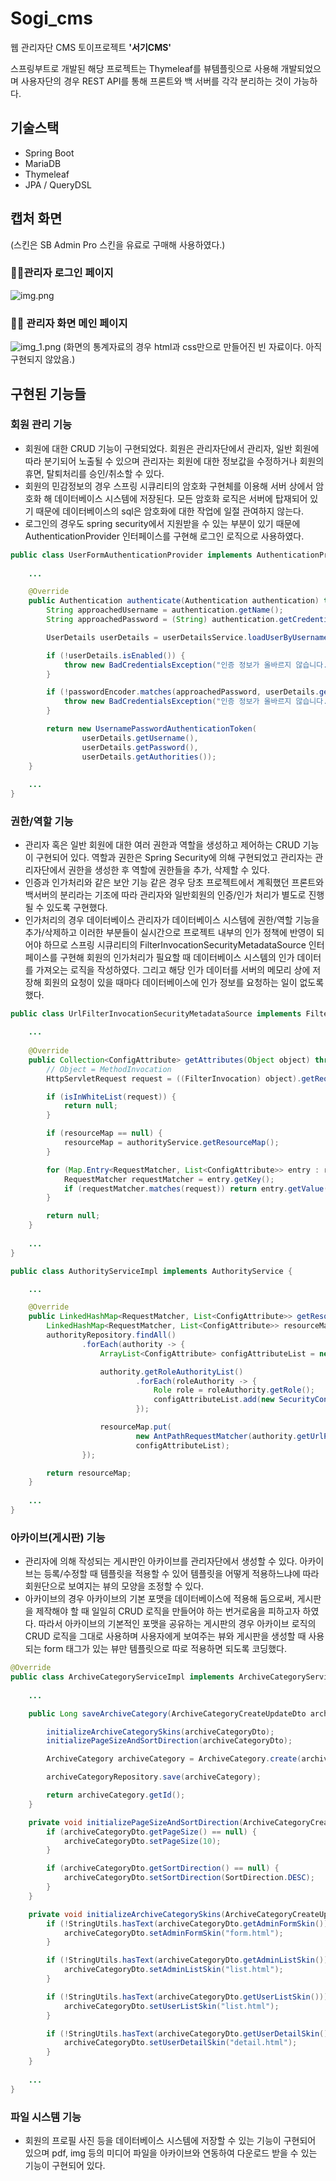 # Sogi_cms

웹 관리자단 CMS 토이프로젝트 **'서기CMS'**

스프링부트로 개발된 해당 프로젝트는 Thymeleaf를 뷰템플릿으로 사용해 개발되었으며 사용자단의 경우 REST API를 통해 프론트와 백 서버를 각각 분리하는 것이 가능하다.

## 기술스택

* Spring Boot
* MariaDB
* Thymeleaf
* JPA / QueryDSL

## 캡처 화면

(스킨은 SB Admin Pro 스킨을 유료로 구매해 사용하였다.)

### 🕺🏻관리자 로그인 페이지
![img.png](img.png)

### 🕺🏻 관리자 화면 메인 페이지
![img_1.png](img_1.png)
(화면의 통계자료의 경우 html과 css만으로 만들어진 빈 자료이다. 아직 구현되지 않았음.)

## 구현된 기능들

### 회원 관리 기능
* 회원에 대한 CRUD 기능이 구현되었다. 회원은 관리자단에서 관리자, 일반 회원에 따라 분기되어 노출될 수 있으며 관리자는 회원에 대한 정보값을 수정하거나 회원의 휴면, 탈퇴처리를 승인/취소할 수 있다.
* 회원의 민감정보의 경우 스프링 시큐리티의 암호화 구현체를 이용해 서버 상에서 암호화 해 데이터베이스 시스템에 저장된다. 모든 암호화 로직은 서버에 탑재되어 있기 때문에 데이터베이스의 sql은 암호화에 대한 작업에 일절 관여하지 않는다.
* 로그인의 경우도 spring security에서 지원받을 수 있는 부분이 있기 때문에 AuthenticationProvider 인터페이스를 구현해 로그인 로직으로 사용하였다.
```java
public class UserFormAuthenticationProvider implements AuthenticationProvider {
    
    ...

    @Override
    public Authentication authenticate(Authentication authentication) throws AuthenticationException {
        String approachedUsername = authentication.getName();
        String approachedPassword = (String) authentication.getCredentials();

        UserDetails userDetails = userDetailsService.loadUserByUsername(approachedUsername);

        if (!userDetails.isEnabled()) {
            throw new BadCredentialsException("인증 정보가 올바르지 않습니다.");
        }

        if (!passwordEncoder.matches(approachedPassword, userDetails.getPassword())) {
            throw new BadCredentialsException("인증 정보가 올바르지 않습니다.");
        }

        return new UsernamePasswordAuthenticationToken(
                userDetails.getUsername(),
                userDetails.getPassword(),
                userDetails.getAuthorities());
    }
    
    ...
}
```

### 권한/역할 기능
* 관리자 혹은 일반 회원에 대한 여러 권한과 역할을 생성하고 제어하는 CRUD 기능이 구현되어 있다. 역할과 권한은 Spring Security에 의해 구현되었고 관리자는 관리자단에서 권한을 생성한 후 역할에 권한들을 추가, 삭제할 수 있다.
* 인증과 인가처리와 같은 보안 기능 같은 경우 당초 프로젝트에서 계획했던 프론트와 백서버의 분리라는 기조에 따라 관리자와 일반회원의 인증/인가 처리가 별도로 진행될 수 있도록 구현했다. 
* 인가처리의 경우 데이터베이스 관리자가 데이터베이스 시스템에 권한/역할 기능을 추가/삭제하고 이러한 부분들이 실시간으로 프로젝트 내부의 인가 정책에 반영이 되어야 하므로 스프링 시큐리티의 FilterInvocationSecurityMetadataSource 인터페이스를 구현해 회원의 인가처리가 필요할 때 데이터베이스 시스템의 인가 데이터를 가져오는 로직을 작성하였다. 그리고 해당 인가 데이터를 서버의 메모리 상에 저장해 회원의 요청이 있을 때마다 데이터베이스에 인가 정보를 요청하는 일이 없도록 했다.
```java
public class UrlFilterInvocationSecurityMetadataSource implements FilterInvocationSecurityMetadataSource {

    ...
    
    @Override
    public Collection<ConfigAttribute> getAttributes(Object object) throws IllegalArgumentException {
        // Object = MethodInvocation
        HttpServletRequest request = ((FilterInvocation) object).getRequest();

        if (isInWhiteList(request)) {
            return null;
        }

        if (resourceMap == null) {
            resourceMap = authorityService.getResourceMap();
        }

        for (Map.Entry<RequestMatcher, List<ConfigAttribute>> entry : resourceMap.entrySet()) {
            RequestMatcher requestMatcher = entry.getKey();
            if (requestMatcher.matches(request)) return entry.getValue();
        }

        return null;
    }
    
    ...
}
```
```java
public class AuthorityServiceImpl implements AuthorityService {

    ...

    @Override
    public LinkedHashMap<RequestMatcher, List<ConfigAttribute>> getResourceMap() {
        LinkedHashMap<RequestMatcher, List<ConfigAttribute>> resourceMap = new LinkedHashMap<>();
        authorityRepository.findAll()
                .forEach(authority -> {
                    ArrayList<ConfigAttribute> configAttributeList = new ArrayList<>();

                    authority.getRoleAuthorityList()
                            .forEach(roleAuthority -> {
                                Role role = roleAuthority.getRole();
                                configAttributeList.add(new SecurityConfig(role.getRoleName()));
                            });

                    resourceMap.put(
                            new AntPathRequestMatcher(authority.getUrlPath()),
                            configAttributeList);
                });

        return resourceMap;
    }
    
    ...
}
```

### 아카이브(게시판) 기능
* 관리자에 의해 작성되는 게시판인 아카이브를 관리자단에서 생성할 수 있다. 아카이브는 등록/수정할 때 템플릿을 적용할 수 있어 템플릿을 어떻게 적용하느냐에 따라 회원단으로 보여지는 뷰의 모양을 조정할 수 있다. 
* 아카이브의 경우 아카이브의 기본 포맷을 데이터베이스에 적용해 둠으로써, 게시판을 제작해야 할 때 일일히 CRUD 로직을 만들어야 하는 번거로움을 피하고자 하였다. 따라서 아카이브의 기본적인 포맷을 공유하는 게시판의 경우 아카이브 로직의 CRUD 로직을 그대로 사용하며 사용자에게 보여주는 뷰와 게시판을 생성할 때 사용되는 form 태그가 있는 뷰만 템플릿으로 따로 적용하면 되도록 코딩했다.
```java
@Override
public class ArchiveCategoryServiceImpl implements ArchiveCategoryService {
    
    ...

    public Long saveArchiveCategory(ArchiveCategoryCreateUpdateDto archiveCategoryDto) {

        initializeArchiveCategorySkins(archiveCategoryDto);
        initializePageSizeAndSortDirection(archiveCategoryDto);

        ArchiveCategory archiveCategory = ArchiveCategory.create(archiveCategoryDto);

        archiveCategoryRepository.save(archiveCategory);

        return archiveCategory.getId();
    }

    private void initializePageSizeAndSortDirection(ArchiveCategoryCreateUpdateDto archiveCategoryDto) {
        if (archiveCategoryDto.getPageSize() == null) {
            archiveCategoryDto.setPageSize(10);
        }

        if (archiveCategoryDto.getSortDirection() == null) {
            archiveCategoryDto.setSortDirection(SortDirection.DESC);
        }
    }

    private void initializeArchiveCategorySkins(ArchiveCategoryCreateUpdateDto archiveCategoryDto) {
        if (!StringUtils.hasText(archiveCategoryDto.getAdminFormSkin())) {
            archiveCategoryDto.setAdminFormSkin("form.html");
        }

        if (!StringUtils.hasText(archiveCategoryDto.getAdminListSkin())) {
            archiveCategoryDto.setAdminListSkin("list.html");
        }

        if (!StringUtils.hasText(archiveCategoryDto.getUserListSkin())) {
            archiveCategoryDto.setUserListSkin("list.html");
        }

        if (!StringUtils.hasText(archiveCategoryDto.getUserDetailSkin())) {
            archiveCategoryDto.setUserDetailSkin("detail.html");
        }
    }
            
    ...
}
```

### 파일 시스템 기능
* 회원의 프로필 사진 등을 데이터베이스 시스템에 저장할 수 있는 기능이 구현되어 있으며 pdf, img 등의 미디어 파일을 아카이브와 연동하여 다운로드 받을 수 있는 기능이 구현되어 있다.

